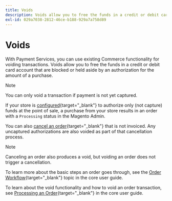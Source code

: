 ```yaml
---
title: Voids
description: Voids allow you to free the funds in a credit or debit card account that are blocked or held aside by an authorization for the amount of a purchase.
exl-id: 029a7038-2812-46ce-b188-929a7a758d89
---
```

# Voids

With Payment Services, you can use existing Commerce functionality for voiding transactions. Voids allow you to free the funds in a credit or debit card account that are blocked or held aside by an authorization for the amount of a purchase.

>[!NOTE]
>
>You can only void a transaction if payment is not yet captured.

If your store is [configured](https://docs.magento.com/user-guide/configuration/sales/payment-methods.html#payment-actions){target="_blank"} to authorize only (not capture) funds at the point of sale, a purchase from your store results in an order with a `Processing` status in the Magento Admin.

You can also [cancel an order](https://docs.magento.com/user-guide/sales/order-update.html#cancel-a-pending-order){target="_blank"} that is not invoiced. Any uncaptured authorizations are also voided as part of that cancellation process.

>[!NOTE]
>
>Canceling an order also produces a void, but voiding an order does not trigger a cancellation.

To learn more about the basic steps an order goes through, see the [Order Workflow](https://docs.magento.com/user-guide/sales/order-workflow.html){target="_blank"} topic in the core user guide.

To learn about the void functionality and how to void an order transaction, see [Processing an Order](https://docs.magento.com/user-guide/sales/order-processing.html){target="_blank"} in the core user guide.
